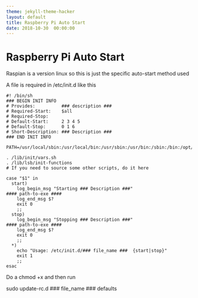 ```yaml
---
theme: jekyll-theme-hacker
layout: default
title: Raspberry Pi Auto Start
date: 2018-10-30  00:00:00
---
```


# Raspberry Pi Auto Start

Raspian is a version linux so this is just the specific auto-start method used

A file is required in /etc/init.d like this

```
#! /bin/sh
### BEGIN INIT INFO
# Provides:          ### description ###
# Required-Start:    $all
# Required-Stop:     
# Default-Start:     2 3 4 5
# Default-Stop:      0 1 6
# Short-Description: ### Description ###
### END INIT INFO

PATH=/usr/local/sbin:/usr/local/bin:/usr/sbin:/usr/bin:/sbin:/bin:/opt/bin

. /lib/init/vars.sh
. /lib/lsb/init-functions
# If you need to source some other scripts, do it here

case "$1" in
  start)
    log_begin_msg "Starting ### Description ###"
#### path-to-exe ####
    log_end_msg $?
    exit 0
    ;;
  stop)
    log_begin_msg "Stopping ### Description ###"
#### path-to-exe ####
    log_end_msg $?
    exit 0
    ;;
  *)
    echo "Usage: /etc/init.d/### file_name ###  {start|stop}"
    exit 1
    ;;
esac

```

Do a chmod +x and then run

sudo update-rc.d ### file_name ### defaults

